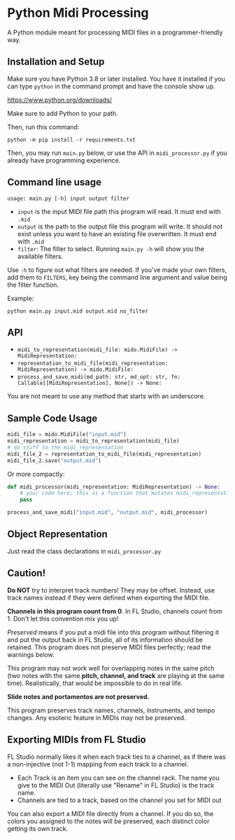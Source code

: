 # Python Midi Processing

A Python module meant for processing MIDI files in a programmer-friendly way.

## Installation and Setup

Make sure you have Python 3.8 or later installed. You have it installed if you can type `python` in the command prompt and have the console show up.

https://www.python.org/downloads/

Make sure to add Python to your path.

Then, run this command:

```
python -m pip install -r requirements.txt
```

Then, you may run `main.py` below, or use the API in `midi_processor.py` if you already have programming experience.



## Command line usage

```
usage: main.py [-h] input output filter
```

- `input` is the input MIDI file path this program will read. It must end with `.mid`
- `output` is the path to the output file this program will write. It should not exist unless you want to have an existing file overwritten. It must end with `.mid`
- `filter`: The filter to select. Running `main.py -h` will show you the available filters.

Use `-h` to figure out what filters are needed. If you've made your own filters, add them to `FILTERS`, key being the command line argument and value being the filter function. 

Example:

```
python main.py input.mid output.mid no_filter
```

## API

- ``midi_to_representation(midi_file: mido.MidiFile) -> MidiRepresentation:``
- ``representation_to_midi_file(midi_representation: MidiRepresentation) -> mido.MidiFile:``
- ``process_and_save_midi(md_path: str, md_opt: str, fn: Callable[[MidiRepresentation], None]) -> None:``

You are not meant to use any method that starts with an underscore.

## Sample Code Usage

```python
midi_file = mido.MidiFile("input.mid")
midi_representation = midi_to_representation(midi_file)
# do stuff to the midi_representation
midi_file_2 = representation_to_midi_file(midi_representation)
midi_file_2.save("output.mid")
```

Or more compactly:

```python
def midi_processor(midi_representation: MidiRepresentation) -> None:
    # your code here; this is a function that mutates midi_representation
    pass

process_and_save_midi("input.mid", "output.mid", midi_processor)
```

## Object Representation

Just read the class declarations in `midi_processor.py`

## Caution!

**Do NOT** try to interpret track numbers! They may be offset. Instead, use track names instead if they were defined when exporting the MIDI file.

**Channels in this program count from 0**. In FL Studio, channels count from 1. Don't let this convention mix you up!

*Preserved* means if you put a midi file into this program without filtering it and put the output back in FL Studio, all of its information should be retained. This program does not preserve MIDI files perfectly; read the warnings below.

This program may not work well for overlapping notes in the same pitch (two notes with the same **pitch, channel, and track** are playing at the same time). Realistically, that would be impossible to do in real life.

**Slide notes and portamentos are not preserved.**

This program preserves track names, channels, instruments, and tempo changes. Any esoteric feature in MIDIs may not be preserved.

## Exporting MIDIs from FL Studio

FL Studio normally likes it when each track ties to a channel, as if there was a non-injective (not 1-1) mapping from each track to a channel.

- Each Track is an item you can see on the channel rack. The name you give to the MIDI Out (literally use "Rename" in FL Studio) is the track name.
- Channels are tied to a track, based on the channel you set for MIDI out

You can also export a MIDI file directly from a channel. If you do so, the colors you assigned to the notes will be preserved, each distinct color getting its own track.
